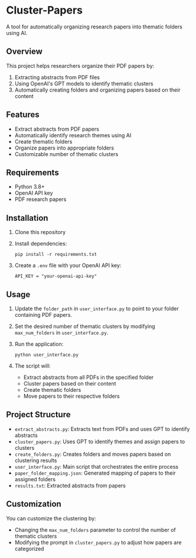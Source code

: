 # Cluster-Papers

A tool for automatically organizing research papers into thematic folders using AI.

## Overview

This project helps researchers organize their PDF papers by:
1. Extracting abstracts from PDF files
2. Using OpenAI's GPT models to identify thematic clusters
3. Automatically creating folders and organizing papers based on their content

## Features

- Extract abstracts from PDF papers
- Automatically identify research themes using AI
- Create thematic folders
- Organize papers into appropriate folders
- Customizable number of thematic clusters

## Requirements

- Python 3.8+
- OpenAI API key
- PDF research papers

## Installation

1. Clone this repository

2. Install dependencies:
   ```
   pip install -r requirements.txt
   ```

3. Create a `.env` file with your OpenAI API key:
   ```
   API_KEY = "your-openai-api-key"
   ```

## Usage

1. Update the `folder_path` in `user_interface.py` to point to your folder containing PDF papers.

2. Set the desired number of thematic clusters by modifying `max_num_folders` in `user_interface.py`.

3. Run the application:
   ```
   python user_interface.py
   ```

4. The script will:
   - Extract abstracts from all PDFs in the specified folder
   - Cluster papers based on their content
   - Create thematic folders
   - Move papers to their respective folders

## Project Structure

- `extract_abstracts.py`: Extracts text from PDFs and uses GPT to identify abstracts
- `cluster_papers.py`: Uses GPT to identify themes and assign papers to clusters
- `create_folders.py`: Creates folders and moves papers based on clustering results
- `user_interface.py`: Main script that orchestrates the entire process
- `paper_folder_mapping.json`: Generated mapping of papers to their assigned folders
- `results.txt`: Extracted abstracts from papers

## Customization

You can customize the clustering by:
- Changing the `max_num_folders` parameter to control the number of thematic clusters
- Modifying the prompt in `cluster_papers.py` to adjust how papers are categorized